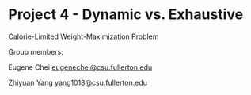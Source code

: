 # Project 4 - Dynamic vs. Exhaustive
Calorie-Limited Weight-Maximization Problem

Group members:

Eugene Chei    eugenechei@csu.fullerton.edu

Zhiyuan Yang   yang1018@csu.fullerton.edu